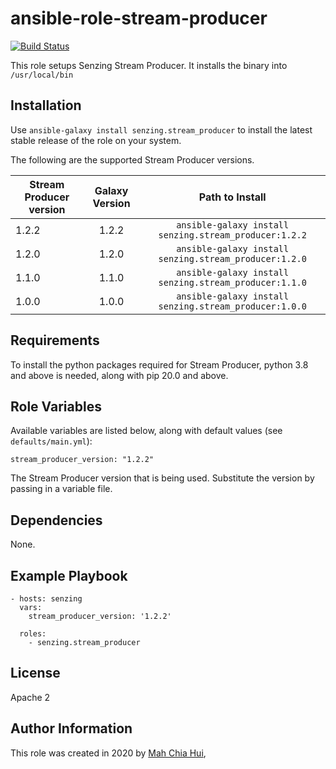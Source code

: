 ansible-role-stream-producer
=========

[![Build Status](https://travis-ci.com/Senzing/ansible-role-stream-producer.svg?branch=master)](https://travis-ci.com/github/Senzing/ansible-role-stream-producer)

This role setups Senzing Stream Producer. It installs the binary into `/usr/local/bin`

Installation
------------
Use `ansible-galaxy install senzing.stream_producer` to install the latest stable release of the role on your system.

The following are the supported Stream Producer versions.

| Stream Producer version|Galaxy Version|Path to Install|
|----------|:-------------:|:-------------:|
|1.2.2|1.2.2|`ansible-galaxy install senzing.stream_producer:1.2.2`|
|1.2.0|1.2.0|`ansible-galaxy install senzing.stream_producer:1.2.0`|
|1.1.0|1.1.0|`ansible-galaxy install senzing.stream_producer:1.1.0`|
|1.0.0|1.0.0|`ansible-galaxy install senzing.stream_producer:1.0.0`|

Requirements
------------

To install the python packages required for Stream Producer, python 3.8 and above is needed, along with pip 20.0 and above.

Role Variables
--------------

Available variables are listed below, along with default values (see `defaults/main.yml`):

    stream_producer_version: "1.2.2"

The Stream Producer version that is being used. Substitute the version by passing in a variable file.

Dependencies
------------

None.

Example Playbook
----------------

    - hosts: senzing
      vars:
        stream_producer_version: '1.2.2'

      roles:
        - senzing.stream_producer

License
-------

Apache 2

Author Information
------------------

This role was created in 2020 by [Mah Chia Hui](https://github.com/mahchiahui),
